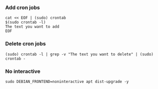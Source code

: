 ### Add cron jobs

    cat << EOF | (sudo) crontab
    $(sudo crontab -l)
    The text you want to add
    EOF

### Delete cron jobs

    (sudo) crontab -l | grep -v "The text you want to delete" | (sudo) crontab -
    
### No interactive

    sudo DEBIAN_FRONTEND=noninteractive apt dist-upgrade -y
